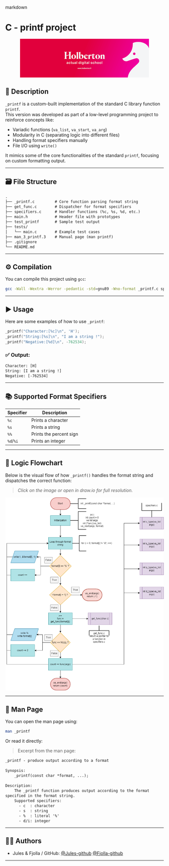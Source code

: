 markdown
# C - printf project

<div align="center"><img src="https://github.com/ksyv/holbertonschool-web_front_end/blob/main/baniere_holberton.png"></div>

## 📌 Description

`_printf` is a custom-built implementation of the standard C library function `printf`.  
This version was developed as part of a low-level programming project to reinforce concepts like:

- Variadic functions (`va_list`, `va_start`, `va_arg`)
- Modularity in C (separating logic into different files)
- Handling format specifiers manually
- File I/O using `write()`

It mimics some of the core functionalities of the standard `printf`, focusing on custom formatting output.

---

## 🗃️ File Structure

```
.
├── _printf.c         # Core function parsing format string
├── get_func.c        # Dispatcher for format specifiers
├── specifiers.c      # Handler functions (%c, %s, %d, etc.)
├── main.h            # Header file with prototypes
├── test_printf       # Sample test output
├── tests/
│   └── main.c        # Example test cases
├── man_3_printf.3    # Manual page (man printf)
├── .gitignore
└── README.md
```

---

## ⚙️ Compilation

You can compile this project using `gcc`:

```bash
gcc -Wall -Wextra -Werror -pedantic -std=gnu89 -Wno-format _printf.c specifiers.c get_func.c tests/main.c -o test_printf
```

---

## ▶️ Usage

Here are some examples of how to use `_printf`:

```c
_printf("Character:[%c]\n", 'H');
_printf("String:[%s]\n", "I am a string !");
_printf("Negative:[%d]\n", -762534);
```

### ✅ Output:
```
Character: [H]
String: [I am a string !]
Negative: [-762534]
```

---

## 📚 Supported Format Specifiers

| Specifier | Description              |
|-----------|--------------------------|
| `%c`      | Prints a character       |
| `%s`      | Prints a string          |
| `%%`      | Prints the percent sign  |
| `%d`/`%i` | Prints an integer        |

---

## 🧠 Logic Flowchart

Below is the visual flow of how `_printf()` handles the format string and dispatches the correct function:

> _Click on the image or open in draw.io for full resolution._

![Flowchart](flowchart_printf2.drawio.png)

---

## 📖 Man Page

You can open the man page using:

```bash
man _printf
```

Or read it directly:

> Excerpt from the man page:

```
_printf - produce output according to a format

Synopsis:
    _printf(const char *format, ...);

Description:
    The _printf function produces output according to the format specified in the format string.
    Supported specifiers:
      - c  : character
      - s  : string
      - %  : literal '%'
      - d/i: integer
```

---

## 👨‍💻 Authors

- Jules & Fjolla / GitHub: [@Jules-github](https://github.com/Roullito) [@Fjolla-github](https://github.com/f-qrm)

---
